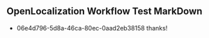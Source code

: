 ## OpenLocalization Workflow Test MarkDown
* 06e4d796-5d8a-46ca-80ec-0aad2eb38158 thanks!

<!--HONumber=Jul16_HO2-->


